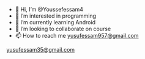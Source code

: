 - 👋 Hi, I’m @Youssefessam4
- 👀 I’m interested in programming
- 🌱 I’m currently learning Android
- 💞️ I’m looking to collaborate on course
- 📫 How to reach me yusufessam957@gmail.com

<!---
Youssefessam4/Youssefessam4 is a ✨ special ✨ repository because its `README.md` (this file) appears on your GitHub profile.
You can click the Preview link to take a look at your changes.
--->
yusufessam35@gmail.com
